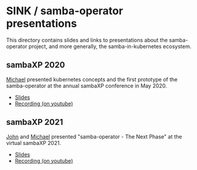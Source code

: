 # SINK / samba-operator presentations

This directory contains slides and links to presentations about the
samba-operator project, and more generally, the samba-in-kubernetes ecosystem.

## sambaXP 2020

[Michael](https://github.com/obnoxxx) presented kubernetes concepts and the
first prototype of the samba-operator at the annual sambaXP conference in May 2020.

* [Slides](<./samba in kubernetes - sambaXP 2020.pdf>)
* [Recording (on youtube)](https://www.youtube.com/watch?v=8u74SDHxD6A)

## sambaXP 2021

[John](https://github.com/phlogistonjohn) and [Michael](https://github.com/obnoxxx) presented "samba-operator -
The Next Phase" at the virtual sambaXP 2021.

* [Slides](<./samba in kubernetes - sambaXP 2021.pdf>)
* [Recording (on youtube)](https://www.youtube.com/watch?v=mG-Jxaf8_gw)

